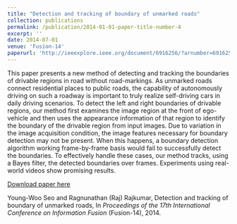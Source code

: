 ```yaml
---
title: "Detection and tracking of boundary of unmarked roads"
collection: publications
permalink: /publication/2014-01-01-paper-title-number-4
excerpt: ''
date: 2014-07-01
venue: 'Fusion-14'
paperurl: 'http://ieeexplore.ieee.org/document/6916256/?arnumber=6916256'
---
```

This paper presents a new method of detecting and tracking the boundaries of drivable regions in road without road-markings. As unmarked roads connect residential places to public roads, the capability of autonomously driving on such a roadway is important to truly realize self-driving cars in daily driving scenarios. To detect the left and right boundaries of drivable regions, our method first examines the image region at the front of ego-vehicle and then uses the appearance information of that region to identify the boundary of the drivable region from input images. Due to variation in the image acquisition condition, the image features necessary for boundary detection may not be present. When this happens, a boundary detection algorithm working frame-by-frame basis would fail to successfully detect the boundaries. To effectively handle these cases, our method tracks, using a Bayes filter, the detected boundaries over frames. Experiments using real-world videos show promising results.

[Download paper here](http://ieeexplore.ieee.org/document/6916256/?arnumber=6916256)

Young-Woo Seo and Ragnunathan (Raj) Rajkumar, Detection and tracking of boundary of unmarked roads, In <i>Proceedings of the 17th International Conference on Information Fusion</i> (Fusion-14), 2014. 